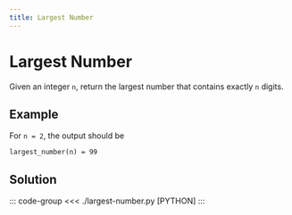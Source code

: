 ```yaml
---
title: Largest Number
---
```


# Largest Number

Given an integer `n`, return the largest number that contains exactly `n` digits.

## Example

For `n = 2`, the output should be

```:no-line-numbers
largest_number(n) = 99
```

## Solution

::: code-group
<<< ./largest-number.py [PYTHON]
:::
